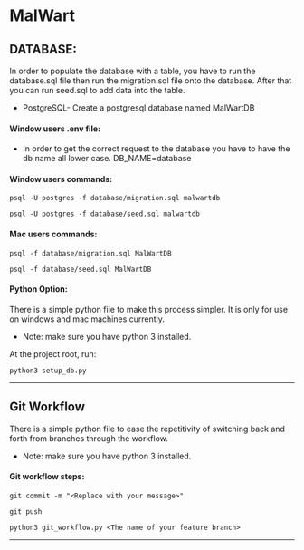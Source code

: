 # MalWart

## DATABASE:

In order to populate the database with a table, you have to run the database.sql file then run the migration.sql file onto the database. After that you can run seed.sql to add data into the table.

- PostgreSQL- Create a postgresql database named MalWartDB

#### Window users .env file:

- In order to get the correct request to the database you have to have the db name all lower case. DB_NAME=database

#### Window users commands:

```
psql -U postgres -f database/migration.sql malwartdb
```

```
psql -U postgres -f database/seed.sql malwartdb
```

#### Mac users commands:

```
psql -f database/migration.sql MalWartDB
```

```
psql -f database/seed.sql MalWartDB
```

#### Python Option:

There is a simple python file to make this process simpler. It is only for use on windows and mac machines currently.

- Note: make sure you have python 3 installed.

At the project root, run:

```
python3 setup_db.py
```

---

## Git Workflow

There is a simple python file to ease the repetitivity of switching back and forth from branches through the workflow.

- Note: make sure you have python 3 installed.

#### Git workflow steps:

```
git commit -m "<Replace with your message>"
```

```
git push
```

```
python3 git_workflow.py <The name of your feature branch>
```

---
